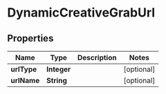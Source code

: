 

# DynamicCreativeGrabUrl


## Properties

Name | Type | Description | Notes
------------ | ------------- | ------------- | -------------
**urlType** | **Integer** |  |  [optional]
**urlName** | **String** |  |  [optional]



